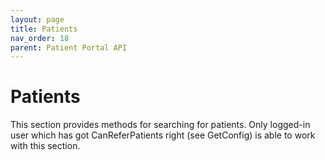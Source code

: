 ```yaml
---
layout: page
title: Patients
nav_order: 18
parent: Patient Portal API
---
```


# Patients


This section provides methods for searching for patients. Only logged-in user which has got CanReferPatients right (see GetConfig) is able to work with this section.







